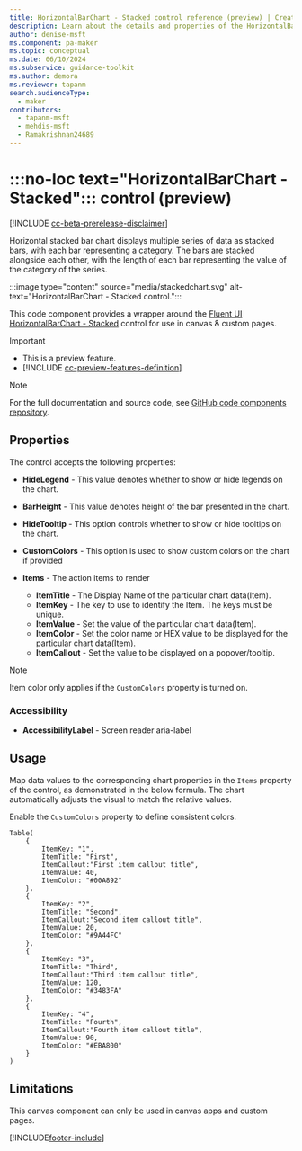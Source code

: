 ```yaml
---
title: HorizontalBarChart - Stacked control reference (preview) | Creator Kit
description: Learn about the details and properties of the HorizontalBarChart - Stacked control in the Creator Kit.
author: denise-msft
ms.component: pa-maker
ms.topic: conceptual
ms.date: 06/10/2024
ms.subservice: guidance-toolkit
ms.author: demora
ms.reviewer: tapanm
search.audienceType: 
  - maker
contributors:
  - tapanm-msft
  - mehdis-msft
  - Ramakrishnan24689
---
```


# :::no-loc text="HorizontalBarChart - Stacked"::: control (preview)

[!INCLUDE [cc-beta-prerelease-disclaimer](../../includes/cc-beta-prerelease-disclaimer.md)]

Horizontal stacked bar chart displays multiple series of data as stacked bars, with each bar representing a category. The bars are stacked alongside each other, with the length of each bar representing the value of the category of the series.

:::image type="content" source="media/stackedchart.svg" alt-text="HorizontalBarChart - Stacked control.":::

This code component provides a wrapper around the [Fluent UI HorizontalBarChart - Stacked](https://developer.microsoft.com/en-us/fluentui#/controls/web/horizontalbarchart/stackedbarchart) control for use in canvas & custom pages.

> [!IMPORTANT]
>
> - This is a preview feature.
> - [!INCLUDE [cc-preview-features-definition](../../includes/cc-preview-features-definition.md)]

> [!NOTE]
> For the full documentation and source code, see [GitHub code components repository](https://github.com/microsoft/powercat-code-components/tree/main/StackedBarChart).

## Properties

The control accepts the following properties:

- **HideLegend** - This value denotes whether to show or hide legends on the chart.
- **BarHeight** - This value denotes height of the bar presented in the chart.
- **HideTooltip** - This option controls whether to show or hide tooltips on the chart.
- **CustomColors** - This option is used to show custom colors on the chart if provided

- **Items** - The action items to render
  - **ItemTitle** - The Display Name of the particular chart data(Item).
  - **ItemKey** - The key to use to identify the Item. The keys must be unique.
  - **ItemValue** - Set the value of the particular chart data(Item).
  - **ItemColor** - Set the color name or HEX value to be displayed for the particular chart data(Item).
  - **ItemCallout** - Set the value to be displayed on a popover/tooltip.

> [!NOTE]
> Item color only applies if the `CustomColors` property is turned on.

### Accessibility

- **AccessibilityLabel** - Screen reader aria-label

## Usage

Map data values to the corresponding chart properties in the `Items` property of the control, as demonstrated in the below formula. The chart automatically adjusts the visual to match the relative values.

Enable the `CustomColors` property to define consistent colors.

```powerapps-dot
Table(
    {
        ItemKey: "1",
        ItemTitle: "First",
        ItemCallout:"First item callout title",
        ItemValue: 40,
        ItemColor: "#00A892"
    },
    {
        ItemKey: "2",
        ItemTitle: "Second",
        ItemCallout:"Second item callout title",
        ItemValue: 20,
        ItemColor: "#9A44FC"
    },
    {
        ItemKey: "3",
        ItemTitle: "Third",
        ItemCallout:"Third item callout title",
        ItemValue: 120,
        ItemColor: "#3483FA"
    },
    {
        ItemKey: "4",
        ItemTitle: "Fourth",
        ItemCallout:"Fourth item callout title",
        ItemValue: 90,
        ItemColor: "#EBA800"
    }
)
```

## Limitations

This canvas component can only be used in canvas apps and custom pages.

[!INCLUDE[footer-include](../../includes/footer-banner.md)]
